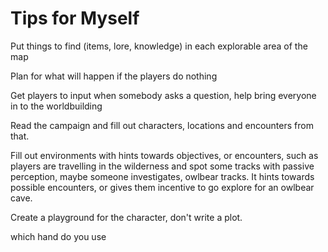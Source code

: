 # Tips for Myself

Put things to find (items, lore, knowledge) in each explorable area of the map

Plan for what will happen if the players do nothing

Get players to input when somebody asks a question, help bring everyone in to the worldbuilding

Read the campaign and fill out characters, locations and encounters from that.

Fill out environments with hints towards objectives, or encounters, such as players are travelling in the wilderness and spot some tracks with passive perception, maybe someone investigates, owlbear tracks. It hints towards possible encounters, or gives them incentive to go explore for an owlbear cave.

Create a playground for the character, don't write a plot.

which hand do you use